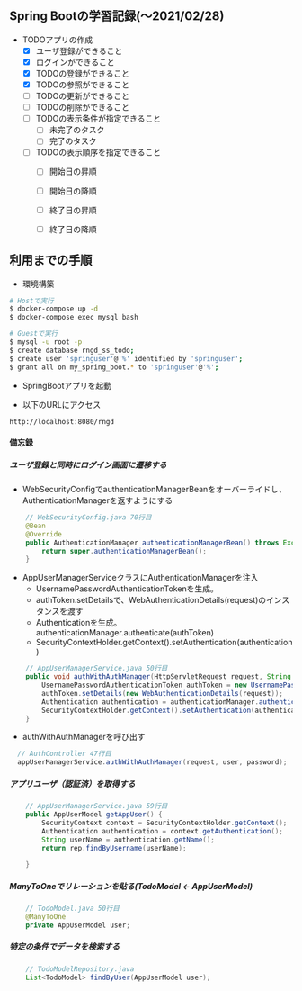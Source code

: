 ## Spring Bootの学習記録(～2021/02/28)

- TODOアプリの作成
  - [x] ユーザ登録ができること
  - [x] ログインができること
  - [x] TODOの登録ができること
  - [x] TODOの参照ができること
  - [ ] TODOの更新ができること
  - [ ] TODOの削除ができること
  - [ ] TODOの表示条件が指定できること
    - [ ] 未完了のタスク
    - [ ] 完了のタスク
  - [ ] TODOの表示順序を指定できること
     - [ ] 開始日の昇順
     - [ ] 開始日の降順
     - [ ] 終了日の昇順
     - [ ] 終了日の降順


## 利用までの手順

* 環境構築

```sh
# Hostで実行
$ docker-compose up -d
$ docker-compose exec mysql bash

# Guestで実行
$ mysql -u root -p
$ create database rngd_ss_todo;
$ create user 'springuser'@'%' identified by 'springuser';
$ grant all on my_spring_boot.* to 'springuser'@'%';
```

* SpringBootアプリを起動

* 以下のURLにアクセス

```
http://localhost:8080/rngd
```


#### 備忘録

##### ユーザ登録と同時にログイン画面に遷移する

* WebSecurityConfigでauthenticationManagerBeanをオーバーライドし、AuthenticationManagerを返すようにする
  
```java:WebSecurityConfig.java
    // WebSecurityConfig.java 70行目
    @Bean
    @Override
    public AuthenticationManager authenticationManagerBean() throws Exception {
        return super.authenticationManagerBean();
    }
```

* AppUserManagerServiceクラスにAuthenticationManagerを注入
  * UsernamePasswordAuthenticationTokenを生成。
  * authToken.setDetailsで、WebAuthenticationDetails(request)のインスタンスを渡す
  * Authenticationを生成。authenticationManager.authenticate(authToken)
  * SecurityContextHolder.getContext().setAuthentication(authentication)

```java
    // AppUserManagerService.java 50行目
    public void authWithAuthManager(HttpServletRequest request, String user, String password) {
        UsernamePasswordAuthenticationToken authToken = new UsernamePasswordAuthenticationToken(user, password);
        authToken.setDetails(new WebAuthenticationDetails(request));
        Authentication authentication = authenticationManager.authenticate(authToken);
        SecurityContextHolder.getContext().setAuthentication(authentication);
    }

```

* authWithAuthManagerを呼び出す

```java
  // AuthController 47行目
  appUserManagerService.authWithAuthManager(request, user, password);
```

##### アプリユーザ（認証済）を取得する

```java
    // AppUserManagerService.java 59行目
    public AppUserModel getAppUser() {
        SecurityContext context = SecurityContextHolder.getContext();
        Authentication authentication = context.getAuthentication();
        String userName = authentication.getName();
        return rep.findByUsername(userName);
        
    }
```


##### ManyToOneでリレーションを貼る(TodoModel <- AppUserModel)

```java
    // TodoModel.java 50行目
    @ManyToOne
    private AppUserModel user;
```

##### 特定の条件でデータを検索する


```java
    // TodoModelRepository.java
    List<TodoModel> findByUser(AppUserModel user);
```



